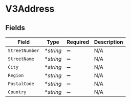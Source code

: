 # V3Address


## Fields

| Field              | Type               | Required           | Description        |
| ------------------ | ------------------ | ------------------ | ------------------ |
| `StreetNumber`     | **string*          | :heavy_minus_sign: | N/A                |
| `StreetName`       | **string*          | :heavy_minus_sign: | N/A                |
| `City`             | **string*          | :heavy_minus_sign: | N/A                |
| `Region`           | **string*          | :heavy_minus_sign: | N/A                |
| `PostalCode`       | **string*          | :heavy_minus_sign: | N/A                |
| `Country`          | **string*          | :heavy_minus_sign: | N/A                |